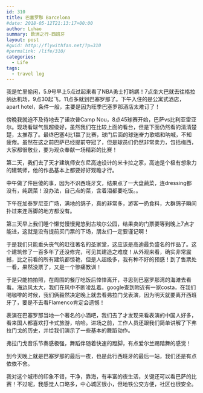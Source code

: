 ```yaml
---
id: 310
title: 巴塞罗那 Barcelona
#date: 2018-05-12T21:13:17+00:00
author: Luhao
summary: 欧洲之行-西班牙
layout: post
#guid: http://flywithfan.net/?p=310
#permalink: /life/310/
categories:
  - Life
tags:
  - travel log
---
```

我是忙里偷闲，5.9号早上5点过起来看了NBA勇士打鹈鹕！7点坐大巴就去往格拉纳达机场，9点30起飞，11点多就到巴塞罗那了。下午入住的是公寓式酒店，apart hotel，条件一般，主要是因为旺季巴塞罗那酒店太难订了！

傍晚我就迫不及待地去了诺坎普Camp Nou，8点45球赛开始，巴萨vs比利亚雷亚尔。现场看球气氛超级好，虽然我们在比较上面的看台，但是下面仍然看的清清楚楚，太推荐了。最终巴塞4比1赢了比赛，球门后面的球迷奋力歌唱和呐喊，不知疲倦。虽然在这之前巴萨已经提前夺冠了，但是球员们仍然非常卖力，包括梅西，大家都很敬业，要为观众奉献一场精彩的比赛！

第二天，我们去了天才建筑师安东尼高迪设计的米卡拉之家，高迪是个极有想象力的建筑师，他的作品基本上都要好好观瞻才行。

中午做了件巨傻的事，因为不识西班牙文，结果点了一大盘蔬菜，连dressing都没有，纯蔬菜！没办法，自己点的菜，含着泪都要吃饭。。

下午在加泰罗尼亚广场，满地的鸽子，真的非常多，游客一扔食料，大群鸽子瞬间扑过来连落脚的地方都没有。

第三天早上我们睡个懒觉慢慢晃悠到古埃尔公园，结果卖的门票要等到晚上7点才能进，这就是没有提前买门票的下场，朋友们一定要谨记啊！

于是我们只能垂头丧气的赶往著名的圣家堂，这应该是高迪最负盛名的作品了。这个建筑修了一百多年了还没修完，可见其建造之难度！从外观来看，确实非常震撼，比之前看的所有建筑都惊艳，但是人超级多，我有种不好的预感！到了售票处一看，果然没票了，又是一个惨痛教训！

于是只能拍拍照，在周围的餐厅吃饭后悻悻离开，寻思到巴塞罗那湾的海滩去看看。海边风太大，我们在风中不断凌乱着。google查到附近有一家costa，在我们喝咖啡的时候，我们俩毅然决定晚上就去看弗拉门戈表演，因为明天就要离开西班牙了，要是不去看Flamenco肯定会遗憾！

表演在巴塞罗那当地一个著名的小酒吧，我们去了才发现来看表演的中国人好多，看来国人都喜欢打卡式旅游，哈哈。进场之前，工作人员还跟我们简单讲解了下弗拉门戈的历史，并给我们演示了一些基本的舞蹈动作。

弗拉门戈音乐节奏感极强，舞蹈伴随着快速的蹬脚，有点爱尔兰踢踏舞的感觉！

到今天晚上就是巴塞罗那的最后一夜，也是此行西班牙的最后一站，我们还是有点依依不舍。
  
我对这个城市的印象不错，干净，靠海，有丰富的夜生活，关键还可以看巴萨的比赛！不过呢，我感觉人口略多，中心城区很小，但地铁公交方便，社区也很安全。